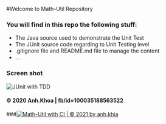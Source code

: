 #Welcome to Math-Util Repository

### You will find in this repo the following stuff:
* The Java source used to demonstrate the Unit Test
* The JUnit source code regarding to Unit Testing level
* .gitignore file and README.md file to manage the content
* ...

### Screen shot
![JUnit with TDD](https://github.com/tiensidien/mathUtil/blob/main/images/math-ulti-intro.png)

#### © 2020 Anh.Khoa | fb/id=100035188563522

###[![Math-Util with CI | © 2021 by anh.khia](https://github.com/tiensidien/mathUtil/actions/workflows/math-util-ci.yml/badge.svg)](https://github.com/tiensidien/mathUtil/actions/workflows/math-util-ci.yml)
